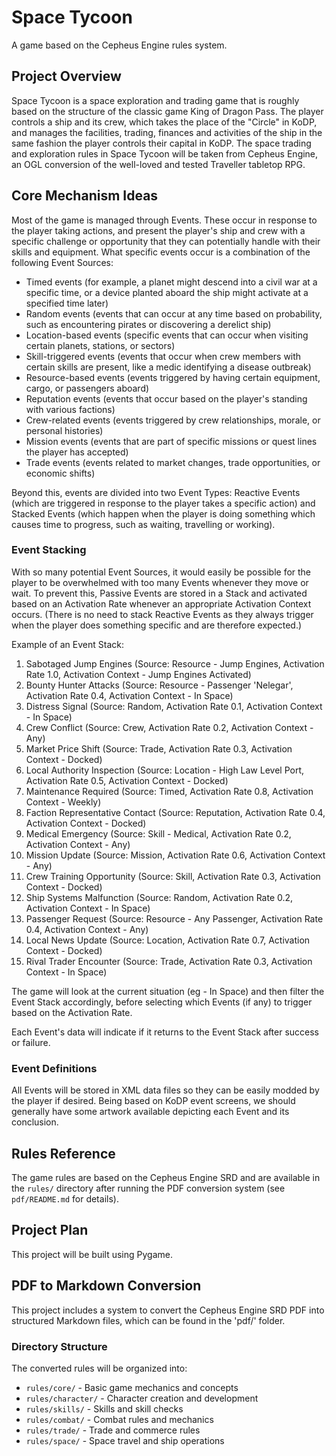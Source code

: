 # Space Tycoon

A game based on the Cepheus Engine rules system.

## Project Overview

Space Tycoon is a space exploration and trading game that is roughly based on the structure of the classic game King of Dragon Pass. The player controls a ship and its crew, which takes the place of the "Circle" in KoDP, and manages the facilities, trading, finances and activities of the ship in the same fashion the player controls their capital in KoDP. 
The space trading and exploration rules in Space Tycoon will be taken from Cepheus Engine, an OGL conversion of the well-loved and tested Traveller tabletop RPG. 

## Core Mechanism Ideas
Most of the game is managed through Events. These occur in response to the player taking actions, and present the player's ship and crew with a specific challenge or opportunity that they can potentially handle with their skills and equipment.
What specific events occur is a combination of the following Event Sources: 
- Timed events (for example, a planet might descend into a civil war at a specific time, or a device planted aboard the ship might activate at a specified time later)
- Random events (events that can occur at any time based on probability, such as encountering pirates or discovering a derelict ship)
- Location-based events (specific events that can occur when visiting certain planets, stations, or sectors)
- Skill-triggered events (events that occur when crew members with certain skills are present, like a medic identifying a disease outbreak)
- Resource-based events (events triggered by having certain equipment, cargo, or passengers aboard)
- Reputation events (events that occur based on the player's standing with various factions)
- Crew-related events (events triggered by crew relationships, morale, or personal histories)
- Mission events (events that are part of specific missions or quest lines the player has accepted)
- Trade events (events related to market changes, trade opportunities, or economic shifts)

Beyond this, events are divided into two Event Types: Reactive Events (which are triggered in response to the player takes a specific action) and Stacked Events (which happen when the player is doing something which causes time to progress, such as waiting, travelling or working).

### Event Stacking
With so many potential Event Sources, it would easily be possible for the player to be overwhelmed with too many Events whenever they move or wait. To prevent this, Passive Events are stored in a Stack and activated based on an Activation Rate whenever an appropriate Activation Context occurs. (There is no need to stack Reactive Events as they always trigger when the player does something specific and are therefore expected.)

Example of an Event Stack:
1) Sabotaged Jump Engines (Source: Resource - Jump Engines, Activation Rate 1.0, Activation Context - Jump Engines Activated)
2) Bounty Hunter Attacks (Source: Resource - Passenger 'Nelegar', Activation Rate 0.4, Activation Context - In Space)
3) Distress Signal (Source: Random, Activation Rate 0.1, Activation Context - In Space)
4) Crew Conflict (Source: Crew, Activation Rate 0.2, Activation Context - Any)
5) Market Price Shift (Source: Trade, Activation Rate 0.3, Activation Context - Docked)
6) Local Authority Inspection (Source: Location - High Law Level Port, Activation Rate 0.5, Activation Context - Docked)
7) Maintenance Required (Source: Timed, Activation Rate 0.8, Activation Context - Weekly)
8) Faction Representative Contact (Source: Reputation, Activation Rate 0.4, Activation Context - Docked)
9) Medical Emergency (Source: Skill - Medical, Activation Rate 0.2, Activation Context - Any)
10) Mission Update (Source: Mission, Activation Rate 0.6, Activation Context - Any)
11) Crew Training Opportunity (Source: Skill, Activation Rate 0.3, Activation Context - Docked)
12) Ship Systems Malfunction (Source: Random, Activation Rate 0.2, Activation Context - In Space)
13) Passenger Request (Source: Resource - Any Passenger, Activation Rate 0.4, Activation Context - Any)
14) Local News Update (Source: Location, Activation Rate 0.7, Activation Context - Docked)
15) Rival Trader Encounter (Source: Trade, Activation Rate 0.3, Activation Context - In Space)

The game will look at the current situation (eg - In Space) and then filter the Event Stack accordingly, before selecting which Events (if any) to trigger based on the Activation Rate.

Each Event's data will indicate if it returns to the Event Stack after success or failure. 

### Event Definitions

All Events will be stored in XML data files so they can be easily modded by the player if desired. Being based on KoDP event screens, we should generally have some artwork available depicting each Event and its conclusion.

## Rules Reference

The game rules are based on the Cepheus Engine SRD and are available in the `rules/` directory after running the PDF conversion system (see `pdf/README.md` for details).

## Project Plan

This project will be built using Pygame.

## PDF to Markdown Conversion

This project includes a system to convert the Cepheus Engine SRD PDF into structured Markdown files, which can be found in the 'pdf/' folder.

### Directory Structure

The converted rules will be organized into:
- `rules/core/` - Basic game mechanics and concepts
- `rules/character/` - Character creation and development
- `rules/skills/` - Skills and skill checks
- `rules/combat/` - Combat rules and mechanics
- `rules/trade/` - Trade and commerce rules
- `rules/space/` - Space travel and ship operations
